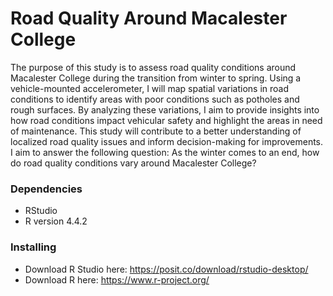# Road Quality Around Macalester College
The purpose of this study is to assess road quality conditions around Macalester College during the transition from winter to spring. Using a vehicle-mounted accelerometer, I will map spatial variations in road conditions to identify areas with poor conditions such as potholes and rough surfaces. By analyzing these variations, I aim to provide insights into how road conditions impact vehicular safety and highlight the areas in need of maintenance. This study will contribute to a better understanding of localized road quality issues and inform decision-making for improvements. I aim to answer the following question: As the winter comes to an end, how do road quality conditions vary around Macalester College?

### Dependencies

* RStudio
* R version 4.4.2

### Installing

* Download R Studio here: https://posit.co/download/rstudio-desktop/
* Download R here: https://www.r-project.org/
